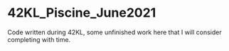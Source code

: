 # 42KL_Piscine_June2021
Code written during 42KL, some unfinished work here that I will consider completing with time.
